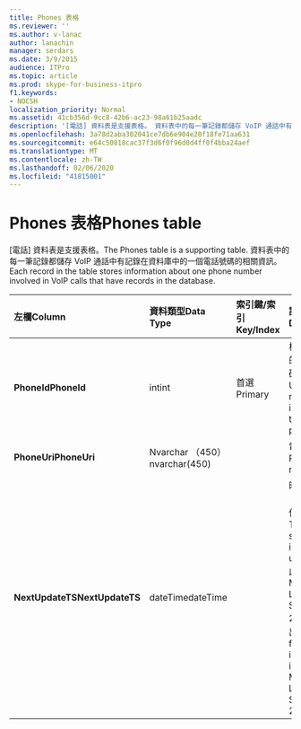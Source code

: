 ```yaml
---
title: Phones 表格
ms.reviewer: ''
ms.author: v-lanac
author: lanachin
manager: serdars
ms.date: 3/9/2015
audience: ITPro
ms.topic: article
ms.prod: skype-for-business-itpro
f1.keywords:
- NOCSH
localization_priority: Normal
ms.assetid: 41cb356d-9cc8-42b6-ac23-98a61b25aadc
description: '[電話] 資料表是支援表格。 資料表中的每一筆記錄都儲存 VoIP 通話中有記錄在資料庫中的一個電話號碼的相關資訊。'
ms.openlocfilehash: 3a78d2aba302041ce7db6e904e20f18fe71aa631
ms.sourcegitcommit: e64c50818cac37f3d6f0f96d0d4ff0f4bba24aef
ms.translationtype: MT
ms.contentlocale: zh-TW
ms.lasthandoff: 02/06/2020
ms.locfileid: "41815001"
---
```

# <a name="phones-table"></a><span data-ttu-id="1c3c7-104">Phones 表格</span><span class="sxs-lookup"><span data-stu-id="1c3c7-104">Phones table</span></span>
 
<span data-ttu-id="1c3c7-105">[電話] 資料表是支援表格。</span><span class="sxs-lookup"><span data-stu-id="1c3c7-105">The Phones table is a supporting table.</span></span> <span data-ttu-id="1c3c7-106">資料表中的每一筆記錄都儲存 VoIP 通話中有記錄在資料庫中的一個電話號碼的相關資訊。</span><span class="sxs-lookup"><span data-stu-id="1c3c7-106">Each record in the table stores information about one phone number involved in VoIP calls that have records in the database.</span></span>
  
|<span data-ttu-id="1c3c7-107">**左欄**</span><span class="sxs-lookup"><span data-stu-id="1c3c7-107">**Column**</span></span>|<span data-ttu-id="1c3c7-108">**資料類型**</span><span class="sxs-lookup"><span data-stu-id="1c3c7-108">**Data Type**</span></span>|<span data-ttu-id="1c3c7-109">**索引鍵/索引**</span><span class="sxs-lookup"><span data-stu-id="1c3c7-109">**Key/Index**</span></span>|<span data-ttu-id="1c3c7-110">**詳細資料**</span><span class="sxs-lookup"><span data-stu-id="1c3c7-110">**Details**</span></span>|
|:-----|:-----|:-----|:-----|
|<span data-ttu-id="1c3c7-111">**PhoneId**</span><span class="sxs-lookup"><span data-stu-id="1c3c7-111">**PhoneId**</span></span> <br/> |<span data-ttu-id="1c3c7-112">int</span><span class="sxs-lookup"><span data-stu-id="1c3c7-112">int</span></span>  <br/> |<span data-ttu-id="1c3c7-113">首選</span><span class="sxs-lookup"><span data-stu-id="1c3c7-113">Primary</span></span>  <br/> |<span data-ttu-id="1c3c7-114">標識此手機的唯一號碼。</span><span class="sxs-lookup"><span data-stu-id="1c3c7-114">Unique number identifying this phone.</span></span>  <br/> |
|<span data-ttu-id="1c3c7-115">**PhoneUri**</span><span class="sxs-lookup"><span data-stu-id="1c3c7-115">**PhoneUri**</span></span> <br/> |<span data-ttu-id="1c3c7-116">Nvarchar （450）</span><span class="sxs-lookup"><span data-stu-id="1c3c7-116">nvarchar(450)</span></span>  <br/> | <br/> |<span data-ttu-id="1c3c7-117">電話號碼。</span><span class="sxs-lookup"><span data-stu-id="1c3c7-117">Phone number.</span></span>  <br/> |
|<span data-ttu-id="1c3c7-118">**NextUpdateTS**</span><span class="sxs-lookup"><span data-stu-id="1c3c7-118">**NextUpdateTS**</span></span> <br/> |<span data-ttu-id="1c3c7-119">dateTime</span><span class="sxs-lookup"><span data-stu-id="1c3c7-119">dateTime</span></span>  <br/> ||<span data-ttu-id="1c3c7-120">時間戳記（僅供內部使用）。</span><span class="sxs-lookup"><span data-stu-id="1c3c7-120">Time stamp (for internal use only).</span></span>  <br/> <span data-ttu-id="1c3c7-121">此欄位是在 Microsoft Lync Server 2013 中推出。</span><span class="sxs-lookup"><span data-stu-id="1c3c7-121">This field was introduced in Microsoft Lync Server 2013.</span></span>  <br/> |
   

